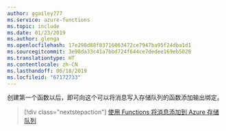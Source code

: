 ```yaml
---
author: ggailey777
ms.service: azure-functions
ms.topic: include
ms.date: 01/23/2019
ms.author: glenga
ms.openlocfilehash: 17e298d88f83716063472ce7947ba95f24dba1d1
ms.sourcegitcommit: 3e98da33c41a7bbd724f644ce7dedee169eb5028
ms.translationtype: HT
ms.contentlocale: zh-CN
ms.lasthandoff: 06/18/2019
ms.locfileid: "67172733"
---
```

创建第一个函数以后，即可向这个可以将消息写入存储队列的函数添加输出绑定。

> [!div class="nextstepaction"]
> [使用 Functions 将消息添加到 Azure 存储队列](../articles/azure-functions/functions-integrate-storage-queue-output-binding.md)
